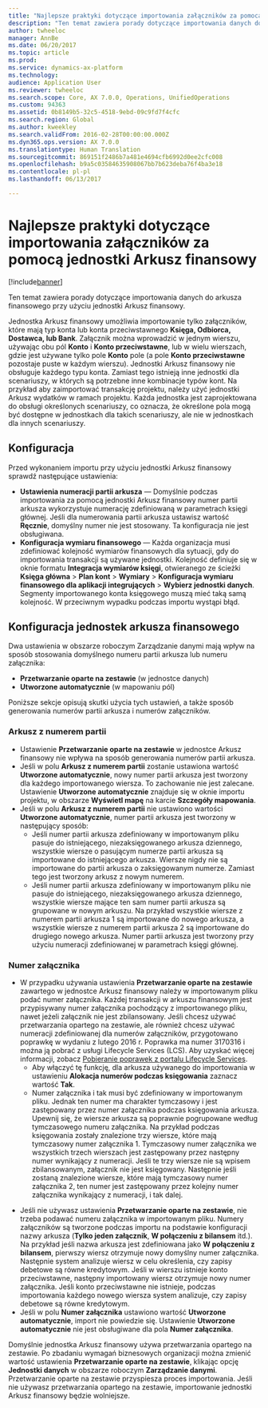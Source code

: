 ```yaml
---
title: "Najlepsze praktyki dotyczące importowania załączników za pomocą jednostki Arkusz finansowy"
description: "Ten temat zawiera porady dotyczące importowania danych do arkusza finansowego przy użyciu jednostki Arkusz finansowy."
author: twheeloc
manager: AnnBe
ms.date: 06/20/2017
ms.topic: article
ms.prod: 
ms.service: dynamics-ax-platform
ms.technology: 
audience: Application User
ms.reviewer: twheeloc
ms.search.scope: Core, AX 7.0.0, Operations, UnifiedOperations
ms.custom: 94363
ms.assetid: 0b8149b5-32c5-4518-9ebd-09c9fd7f4cfc
ms.search.region: Global
ms.author: kweekley
ms.search.validFrom: 2016-02-28T00:00:00.000Z
ms.dyn365.ops.version: AX 7.0.0
ms.translationtype: Human Translation
ms.sourcegitcommit: 869151f2486b7a481e4694cfb6992d0ee2cfc008
ms.openlocfilehash: b9a5c03584635908067bb7b623deba76f4ba3e18
ms.contentlocale: pl-pl
ms.lasthandoff: 06/13/2017

---
```


# <a name="best-practices-for-importing-vouchers-using-the-general-journal-entity"></a>Najlepsze praktyki dotyczące importowania załączników za pomocą jednostki Arkusz finansowy

[!include[banner](../includes/banner.md)]


Ten temat zawiera porady dotyczące importowania danych do arkusza finansowego przy użyciu jednostki Arkusz finansowy.  

Jednostka Arkusz finansowy umożliwia importowanie tylko załączników, które mają typ konta lub konta przeciwstawnego **Księga, Odbiorca, Dostawca, lub Bank**. Załącznik można wprowadzić w jednym wierszu, używając obu pól **Konto** i **Konto przeciwstawne**, lub w wielu wierszach, gdzie jest używane tylko pole **Konto** pole (a pole **Konto przeciwstawne** pozostaje puste w każdym wierszu). Jednostki Arkusz finansowy nie obsługuje każdego typu konta. Zamiast tego istnieją inne jednostki dla scenariuszy, w których są potrzebne inne kombinacje typów kont. Na przykład aby zaimportować transakcję projektu, należy użyć jednostki Arkusz wydatków w ramach projektu. Każda jednostka jest zaprojektowana do obsługi określonych scenariuszy, co oznacza, że określone pola mogą być dostępne w jednostkach dla takich scenariuszy, ale nie w jednostkach dla innych scenariuszy.

## <a name="setup"></a>Konfiguracja
Przed wykonaniem importu przy użyciu jednostki Arkusz finansowy sprawdź następujące ustawienia:

-   **Ustawienia numeracji partii arkusza** — Domyślnie podczas importowania za pomocą jednostki Arkusz finansowy numer partii arkusza wykorzystuje numerację zdefiniowaną w parametrach księgi głównej. Jeśli dla numerowania partii arkusza ustawisz wartość **Ręcznie**, domyślny numer nie jest stosowany. Ta konfiguracja nie jest obsługiwana.
-   **Konfiguracja wymiaru finansowego** — Każda organizacja musi zdefiniować kolejność wymiarów finansowych dla sytuacji, gdy do importowania transakcji są używane jednostki. Kolejność definiuje się w oknie formatu **Integracja wymiarów księgi**, otwieranego ze ścieżki **Księga główna** &gt; **Plan kont** &gt; **Wymiary** &gt; **Konfiguracja wymiaru finansowego dla aplikacji integrujących** &gt; **Wybierz jednostki danych**. Segmenty importowanego konta księgowego muszą mieć taką samą kolejność. W przeciwnym wypadku podczas importu wystąpi błąd.

## <a name="general-journal-entity-setup"></a>Konfiguracja jednostek arkusza finansowego
Dwa ustawienia w obszarze roboczym Zarządzanie danymi mają wpływ na sposób stosowania domyślnego numeru partii arkusza lub numeru załącznika:

-   **Przetwarzanie oparte na zestawie** (w jednostce danych)
-   **Utworzone automatycznie** (w mapowaniu pól)

Poniższe sekcje opisują skutki użycia tych ustawień, a także sposób generowania numerów partii arkusza i numerów załączników.

### <a name="journal-batch-number"></a>Arkusz z numerem partii

-   Ustawienie **Przetwarzanie oparte na zestawie** w jednostce Arkusz finansowy nie wpływa na sposób generowania numerów partii arkusza.
-   Jeśli w polu **Arkusz z numerem partii** zostanie ustawiona wartość **Utworzone automatycznie**, nowy numer partii arkusza jest tworzony dla każdego importowanego wiersza. To zachowanie nie jest zalecane. Ustawienie **Utworzone automatycznie** znajduje się w oknie importu projektu, w obszarze **Wyświetl mapę** na karcie **Szczegóły mapowania**.
-   Jeśli w polu **Arkusz z numerem partii** nie ustawiono wartości **Utworzone automatycznie**, numer partii arkusza jest tworzony w następujący sposób:
    -   Jeśli numer partii arkusza zdefiniowany w importowanym pliku pasuje do istniejącego, niezaksięgowanego arkusza dziennego, wszystkie wiersze o pasującym numerze partii arkusza są importowane do istniejącego arkusza. Wiersze nigdy nie są importowane do partii arkusza o zaksięgowanym numerze. Zamiast tego jest tworzony arkusz z nowym numerem.
    -   Jeśli numer partii arkusza zdefiniowany w importowanym pliku nie pasuje do istniejącego, niezaksięgowanego arkusza dziennego, wszystkie wiersze mające ten sam numer partii arkusza są grupowane w nowym arkuszu. Na przykład wszystkie wiersze z numerem partii arkusza 1 są importowane do nowego arkusza, a wszystkie wiersze z numerem partii arkusza 2 są importowane do drugiego nowego arkusza. Numer partii arkusza jest tworzony przy użyciu numeracji zdefiniowanej w parametrach księgi głównej.

### <a name="voucher-number"></a>Numer załącznika

-   W przypadku używania ustawienia **Przetwarzanie oparte na zestawie** zawartego w jednostce Arkusz finansowy należy w importowanym pliku podać numer załącznika. Każdej transakcji w arkuszu finansowym jest przypisywany numer załącznika pochodzący z importowanego pliku, nawet jeżeli załącznik nie jest zbilansowany. Jeśli chcesz używać przetwarzania opartego na zestawie, ale również chcesz używać numeracji zdefiniowanej dla numerów załączników, przygotowano poprawkę w wydaniu z lutego 2016 r. Poprawka ma numer 3170316 i można ją pobrać z usługi Lifecycle Services (LCS). Aby uzyskać więcej informacji, zobacz [Pobieranie poprawek z portalu Lifecycle Services](..\migration-upgrade\download-hotfix-lcs.md).
    -   Aby włączyć tę funkcję, dla arkusza używanego do importowania w ustawieniu **Alokacja numerów podczas księgowania** zaznacz wartość **Tak**.
    -   Numer załącznika i tak musi być zdefiniowany w importowanym pliku. Jednak ten numer ma charakter tymczasowy i jest zastępowany przez numer załącznika podczas księgowania arkusza. Upewnij się, że wiersze arkusza są poprawnie pogrupowane według tymczasowego numeru załącznika. Na przykład podczas księgowania zostały znalezione trzy wiersze, które mają tymczasowy numer załącznika 1. Tymczasowy numer załącznika we wszystkich trzech wierszach jest zastępowany przez następny numer wynikający z numeracji. Jeśli te trzy wiersze nie są wpisem zbilansowanym, załącznik nie jest księgowany. Następnie jeśli zostaną znalezione wiersze, które mają tymczasowy numer załącznika 2, ten numer jest zastępowany przez kolejny numer załącznika wynikający z numeracji, i tak dalej.

<!-- -->

-   Jeśli nie używasz ustawienia **Przetwarzanie oparte na zestawie**, nie trzeba podawać numeru załącznika w importowanym pliku. Numery załączników są tworzone podczas importu na podstawie konfiguracji nazwy arkusza (**Tylko jeden załącznik**, **W połączeniu z bilansem** itd.). Na przykład jeśli nazwa arkusza jest zdefiniowana jako **W połączeniu z bilansem**, pierwszy wiersz otrzymuje nowy domyślny numer załącznika. Następnie system analizuje wiersz w celu określenia, czy zapisy debetowe są równe kredytowym. Jeśli w wierszu istnieje konto przeciwstawne, następny importowany wiersz otrzymuje nowy numer załącznika. Jeśli konto przeciwstawne nie istnieje, podczas importowania każdego nowego wiersza system analizuje, czy zapisy debetowe są równe kredytowym.
-   Jeśli w polu **Numer załącznika** ustawiono wartość **Utworzone automatycznie**, import nie powiedzie się. Ustawienie **Utworzone automatycznie** nie jest obsługiwane dla pola **Numer załącznika**.

Domyślnie jednostka Arkusz finansowy używa przetwarzania opartego na zestawie. Po zbadaniu wymagań biznesowych organizacji można zmienić wartość ustawienia **Przetwarzanie oparte na zestawie**, klikając opcję **Jednostki danych** w obszarze roboczym **Zarządzanie danymi**. Przetwarzanie oparte na zestawie przyspiesza proces importowania. Jeśli nie używasz przetwarzania opartego na zestawie, importowanie jednostki Arkusz finansowy będzie wolniejsze.




